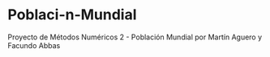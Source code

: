 # Poblaci-n-Mundial
Proyecto de Métodos Numéricos 2 - Población Mundial por Martín Aguero y Facundo Abbas
